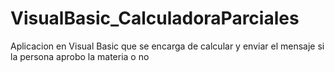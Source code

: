 # VisualBasic_CalculadoraParciales

Aplicacion en Visual Basic que se encarga de calcular y enviar el mensaje si la persona aprobo la materia o no
